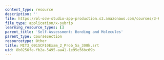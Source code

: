 ```yaml
---
content_type: resource
description: ''
file: https://ol-ocw-studio-app-production.s3.amazonaws.com/courses/3-091sc-introduction-to-solid-state-chemistry-fall-2010/8b0256fefb2a5495aa411e95e56bc69b_MIT3_091SCF10Exam_2_Prob_5a_300k.vtt
file_type: application/x-subrip
learning_resource_types: []
parent_title: 'Self-Assessment: Bonding and Molecules'
parent_type: CourseSection
resourcetype: Other
title: MIT3_091SCF10Exam_2_Prob_5a_300k.srt
uid: 8b0256fe-fb2a-5495-aa41-1e95e56bc69b
---
```

